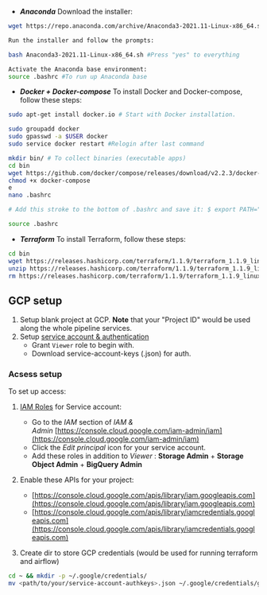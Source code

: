 - ***Anaconda***
Download the installer:
```bash 
wget https://repo.anaconda.com/archive/Anaconda3-2021.11-Linux-x86_64.sh #Check for newer release

Run the installer and follow the prompts:

bash Anaconda3-2021.11-Linux-x86_64.sh #Press "yes" to everything

Activate the Anaconda base environment:
source .bashrc #To run up Anaconda base
```
- ***Docker + Docker-compose***
To install Docker and Docker-compose, follow these steps:
```bash
sudo apt-get install docker.io # Start with Docker installation. 

sudo groupadd docker
sudo gpasswd -a $USER docker
sudo service docker restart #Relogin after last command
```
```bash
mkdir bin/ # To collect binaries (executable apps)
cd bin
wget https://github.com/docker/compose/releases/download/v2.2.3/docker-compose-linux-x86_64 -O docker-compose
chmod +x docker-compose
e
nano .bashrc

# Add this stroke to the bottom of .bashrc and save it: $ export PATH="${HOME}/bin:${PATH}"

source .bashrc
```
- ***Terraform***
To install Terraform, follow these steps:
```bash
cd bin
wget https://releases.hashicorp.com/terraform/1.1.9/terraform_1.1.9_linux_amd64.zip #Check for newer release
unzip https://releases.hashicorp.com/terraform/1.1.9/terraform_1.1.9_linux_amd64.zip
rm https://releases.hashicorp.com/terraform/1.1.9/terraform_1.1.9_linux_amd64.zip
```

## GCP setup
1. Setup blank project at GCP. 
   **Note** that your "Project ID" would be used along the whole pipeline services. 
2. Setup [service account & authentication](https://cloud.google.com/docs/authentication/getting-started)
	-   Grant `Viewer` role to begin with.
	-   Download service-account-keys (.json) for auth.

### Acsess setup
To set up access:

1.  [IAM Roles](https://cloud.google.com/storage/docs/access-control/iam-roles) for Service account:
    -   Go to the _IAM_ section of _IAM & Admin_ [https://console.cloud.google.com/iam-admin/iam](https://console.cloud.google.com/iam-admin/iam)
    -   Click the _Edit principal_ icon for your service account.
    -   Add these roles in addition to _Viewer_ : **Storage Admin** + **Storage Object Admin** + **BigQuery Admin**
2.  Enable these APIs for your project:
    
    -   [https://console.cloud.google.com/apis/library/iam.googleapis.com](https://console.cloud.google.com/apis/library/iam.googleapis.com)
    - [https://console.cloud.google.com/apis/library/iamcredentials.googleapis.com](https://console.cloud.google.com/apis/library/iamcredentials.googleapis.com)
3. Create dir to store GCP credentials (would be used for running terraform and airflow)
```bash
cd ~ && mkdir -p ~/.google/credentials/
mv <path/to/your/service-account-authkeys>.json ~/.google/credentials/google_credentials.json 
```
